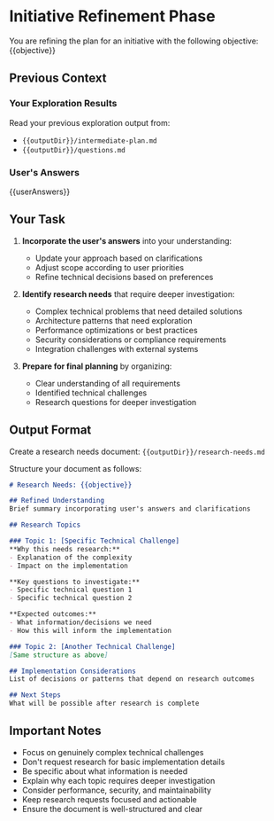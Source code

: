 # Initiative Refinement Phase

You are refining the plan for an initiative with the following objective:
{{objective}}

## Previous Context

### Your Exploration Results
Read your previous exploration output from:
- `{{outputDir}}/intermediate-plan.md`
- `{{outputDir}}/questions.md`

### User's Answers
{{userAnswers}}

## Your Task

1. **Incorporate the user's answers** into your understanding:
   - Update your approach based on clarifications
   - Adjust scope according to user priorities
   - Refine technical decisions based on preferences

2. **Identify research needs** that require deeper investigation:
   - Complex technical problems that need detailed solutions
   - Architecture patterns that need exploration
   - Performance optimizations or best practices
   - Security considerations or compliance requirements
   - Integration challenges with external systems

3. **Prepare for final planning** by organizing:
   - Clear understanding of all requirements
   - Identified technical challenges
   - Research questions for deeper investigation

## Output Format

Create a research needs document: `{{outputDir}}/research-needs.md`

Structure your document as follows:
```markdown
# Research Needs: {{objective}}

## Refined Understanding
Brief summary incorporating user's answers and clarifications

## Research Topics

### Topic 1: [Specific Technical Challenge]
**Why this needs research:**
- Explanation of the complexity
- Impact on the implementation

**Key questions to investigate:**
- Specific technical question 1
- Specific technical question 2

**Expected outcomes:**
- What information/decisions we need
- How this will inform the implementation

### Topic 2: [Another Technical Challenge]
[Same structure as above]

## Implementation Considerations
List of decisions or patterns that depend on research outcomes

## Next Steps
What will be possible after research is complete
```

## Important Notes

- Focus on genuinely complex technical challenges
- Don't request research for basic implementation details
- Be specific about what information is needed
- Explain why each topic requires deeper investigation
- Consider performance, security, and maintainability
- Keep research requests focused and actionable
- Ensure the document is well-structured and clear